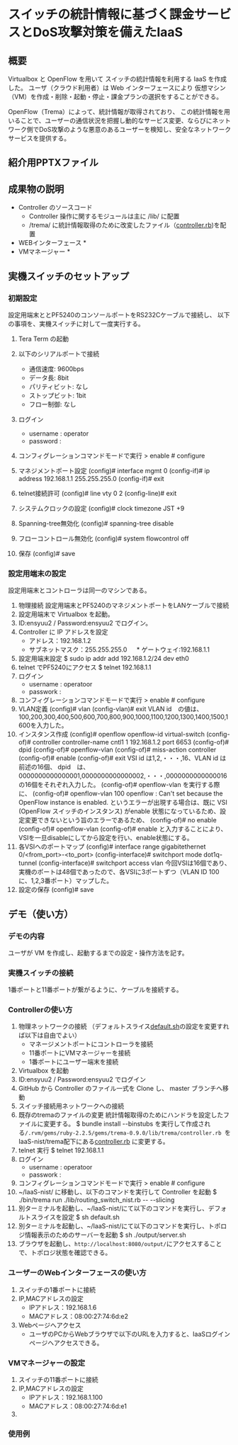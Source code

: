 # スイッチの統計情報に基づく課金サービスとDoS攻撃対策を備えたIaaS

## 概要
Virtualbox と OpenFlow を用いて スイッチの統計情報を利用する IaaS
を作成した。
ユーザ（クラウド利用者）は Web インターフェースにより
仮想マシン（VM）を作成・削除・起動・停止・課金プランの選択をすることができる。

OpenFlow（Trema）によって、統計情報が取得されており、
この統計情報を用いることで、ユーザーの通信状況を把握し動的なサービス変更、ならびにネットワーク側でDoS攻撃のような悪意のあるユーザーを検知し、安全なネットワークサービスを提供する。



## 紹介用PPTXファイル
[](./img/enshu_final.pdf)

## 成果物の説明

* Controller のソースコード
	* Controller 操作に関するモジュールは主に /lib/ に配置
	* /trema/ に統計情報取得のために改変したファイル（[controller.rb](https://github.com/handai-trema/IaaS-nist/tree/master/trema/controller.rb))を配置
* WEBインターフェース
	* 
* VMマネージャー
	* 

## 実機スイッチのセットアップ
### 初期設定
設定用端末ととPF5240のコンソールポートをRS232Cケーブルで接続し、
以下の事項を、実機スイッチに対して一度実行する。

1. Tera Term の起動

1. 以下のシリアルポートで接続
    * 通信速度: 9600bps
    * データ長: 8bit
    * パリティビット: なし
    * ストップビット: 1bit
    * フロー制御: なし
1. ログイン
    * username : operator
    * password : <none>
1. コンフィグレーションコマンドモードで実行
			> enable
			# configure
1. マネジメントポート設定
			(config)# interface mgmt 0
			(config-if)# ip address 192.168.1.1 255.255.255.0
			(config-if)# exit
1. telnet接続許可
			(config)# line vty 0 2
			(config-line)# exit
1. システムクロックの設定
			(config)# clock timezone JST +9
1. Spanning-tree無効化
			(config)# spanning-tree disable
1. フローコントロール無効化
			(config)# system flowcontrol off
1. 保存
			(config)# save


### 設定用端末の設定
設定用端末とコントローラは同一のマシンである。

1. 物理接続
		設定用端末とPF5240のマネジメントポートをLANケーブルで接続
1. 設定用端末で Virtualbox を起動。
1. ID:ensyuu2 / Password:ensyuu2 でログイン。
1. Controller に IP アドレスを設定
	* アドレス：192.168.1.2
	* サブネットマスク：255.255.255.0
  　	* ゲートウェイ:192.168.1.1
1. 設定用端末設定
			$ sudo ip addr add 192.168.1.2/24 dev eth0
1. telnet でPF5240にアクセス
			$ telnet 192.168.1.1
1. ログイン
    * username : operatoor
    * passwork : <none>
1. コンフィグレーションコマンドモードで実行
			> enable
			# configure
1. VLAN定義
			(config)# vlan <VLAN id>
			(config-vlan)# exit
	VLAN id　の値は、100,200,300,400,500,600,700,800,900,1000,1100,1200,1300,1400,1500,1600を入力した。
1. インスタンス作成
			(config)# openflow openflow-id <VSI id> virtual-switch
			(config-of)# controller controller-name cntl1 1 192.168.1.2 port 6653
			(config-of)# dpid <dpid>
			(config-of)# openflow-vlan <VLAN id>
			(config-of)# miss-action controller
			(config-of)# enable
			(config-of)# exit
	VSI id は1,2,・・・,16、VLAN id は前述の16個、
	dpid　は、0000000000000001,0000000000000002,・・・,0000000000000016の16個をそれぞれ入力した。
			(config-of)# openflow-vlan <VLAN id>
	を実行する際に、
			(config-of)# openflow-vlan 100
			openflow : Can't set because the OpenFlow instance is enabled.
	というエラーが出現する場合は、既に VSI (OpenFlow スイッチのインスタンス) がenable 状態になっているため、設定変更できないという旨のエラーであるため、
			(config-of)# no enable
			(config-of)# openflow-vlan <VLAN id>
			(config-of)# enable
	と入力することにより、VSIを一旦disableにしてから設定を行い、enable状態にする。
1. 各VSIへのポートマップ
			(config)# interface range gigabitethernet 0/<from_port>-<to_port>
			(config-interface)# switchport mode dot1q-tunnel
			(config-interface)# switchport access vlan <VLAN id>
	今回VSIは16個であり、実機のポートは48個であったので、各VSIに3ポートずつ（VLAN ID 100 に、1,2,3番ポート）マップした。
1. 設定の保存
			(config)# save


## デモ（使い方）

### デモの内容
ユーザが VM を作成し、起動するまでの設定・操作方法を記す。
### 実機スイッチの接続
1番ポートと11番ポートが繋がるように、ケーブルを接続する。
### Controllerの使い方

1. 物理ネットワークの接続 （デフォルトスライス[default.sh](https://github.com/handai-trema/IaaS-nist/tree/master/default.sh)の設定を変更すれば以下は自由でよい）
	* マネージメントポートにコントローラを接続
	* 11番ポートにVMマネージャーを接続
	* 1番ポートにユーザー端末を接続
1. Virtualbox を起動
1. ID:ensyuu2 / Password:ensyuu2 でログイン
1. GitHub から Controller のファイル一式を Clone し、 master ブランチへ移動
1. スイッチ接続用ネットワークへの接続
1. 既存のtremaのファイルの変更
	統計情報取得のためにハンドラを設定したファイルに変更する。
			$ bundle install --binstubs
を実行して作成される`/.rvm/gems/ruby-2.2.5/gems/trema-0.9.0/lib/trema/controller.rb `を
IaaS-nist/trema配下にある[controller.rb](https://github.com/handai-trema/IaaS-nist/tree/master/trema/controller.rb) に変更する。
1. telnet 実行
			$ telnet 192.168.1.1
1. ログイン
	* username : operatoor
	* passwork : <none>
1. コンフィグレーションコマンドモードで実行
			> enable
			# configure
1. ~/IaaS-nist/ に移動し、以下のコマンドを実行して Controller を起動
			$ ./bin/trema run ./lib/routing_switch_nist.rb  -- --slicing
1. 別ターミナルを起動し、~/IaaS-nist/にて以下のコマンドを実行し、デフォルトスライスを設定
			$ sh default.sh
1. 別ターミナルを起動し、~/IaaS-nist/にて以下のコマンドを実行し、トポロジ情報表示のためのサーバーを起動
			$ sh ./output/server.sh
1. ブラウザを起動し、`http://localhost:8080/output/`にアクセスすることで、トポロジ状態を確認できる。


### ユーザーのWebインターフェースの使い方

1. スイッチの1番ポートに接続
1. IP,MACアドレスの設定
    * IPアドレス：192.168.1.6
    * MACアドレス：08:00:27:74:6d:e2
1. Webページへアクセス
	* ユーザのPCからWebブラウザで以下のURLを入力すると、IaaSログインページヘアクセスできる。
	


### VMマネージャーの設定

1. スイッチの11番ポートに接続
1. IP,MACアドレスの設定
    * IPアドレス：192.168.1.100
    * MACアドレス：08:00:27:74:6d:e1
1. 
 
 
### 使用例



